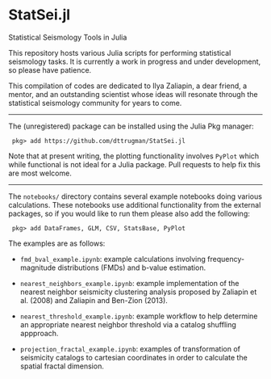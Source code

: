 # StatSei.jl
Statistical Seismology Tools in Julia


This repository hosts various Julia scripts for performing statistical seismology tasks. It is currently a work in progress and under development, so please have patience.

This compilation of codes are dedicated to Ilya Zaliapin, a dear friend, a mentor, and an outstanding scientist whose ideas will resonate through the statistical seismology community for years to come.

---

The (unregistered) package can be installed using the Julia Pkg manager:

` pkg> add https://github.com/dttrugman/StatSei.jl`


Note that at present writing, the plotting functionality involves `PyPlot` which while functional is not ideal for a Julia package. Pull requests to help fix this are most welcome.

---

The `notebooks/` directory contains several example notebooks doing various calculations. These notebooks use additional functionality from the external packages, so if you would like to run them please also add the following:

` pkg> add DataFrames, GLM, CSV, StatsBase, PyPlot`

The examples are as follows:

- `fmd_bval_example.ipynb`: example calculations involving frequency-magnitude distributions (FMDs) and b-value estimation.

- `nearest_neighbors_example.ipynb`: example implementation of the nearest neighbor seismicity clustering analysis proposed by Zaliapin et al. (2008) and Zaliapin and Ben-Zion (2013).

- `nearest_threshold_example.ipynb`: example workflow to help determine an appropriate nearest neighbor threshold via a catalog shuffling appproach.

- `projection_fractal_example.ipynb`: examples of transformation of seismicity catalogs to cartesian coordinates in order to calculate the spatial fractal dimension.